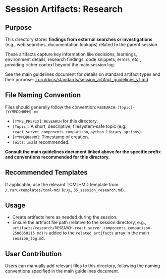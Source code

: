 # Session Artifacts: Research

## Purpose

This directory stores **findings from external searches or investigations** (e.g., web searches, documentation lookups) related to the parent session.

These artifacts capture key information like decisions, learnings, environment details, research findings, code snippets, errors, etc., providing richer context beyond the main session log.

See the main guidelines document for details on standard artifact types and their purpose:
[.ruru/docs/standards/session_artifact_guidelines_v1.md](/.ruru/docs/standards/session_artifact_guidelines_v1.md)

## File Naming Convention

Files should generally follow the convention: `RESEARCH-[Topic]-[YYMMDDHHMM].md`

*   `[TYPE_PREFIX]`: `RESEARCH` for this directory.
*   `[Topic]`: A short, descriptive, filesystem-safe topic (e.g., `react_server_components_comparison`, `python_library_options`).
*   `[YYMMDDHHMM]`: Timestamp of creation.
*   `[ext]`: `.md` is recommended.

**Consult the main guidelines document linked above for the specific prefix and conventions recommended for this directory.**

## Recommended Templates

If applicable, use the relevant TOML+MD template from `/.ruru/templates/toml-md/` (e.g., `35_session_research.md`).

## Usage

*   Create artifacts here as needed during the session.
*   Ensure the artifact file path (relative to the session directory, e.g., `artifacts/research/RESEARCH-react_server_components_comparison-2506050215.md`) is added to the `related_artifacts` array in the main `session_log.md`.

## User Contribution

Users can manually add relevant files to this directory, following the naming conventions specified in the main guidelines document.